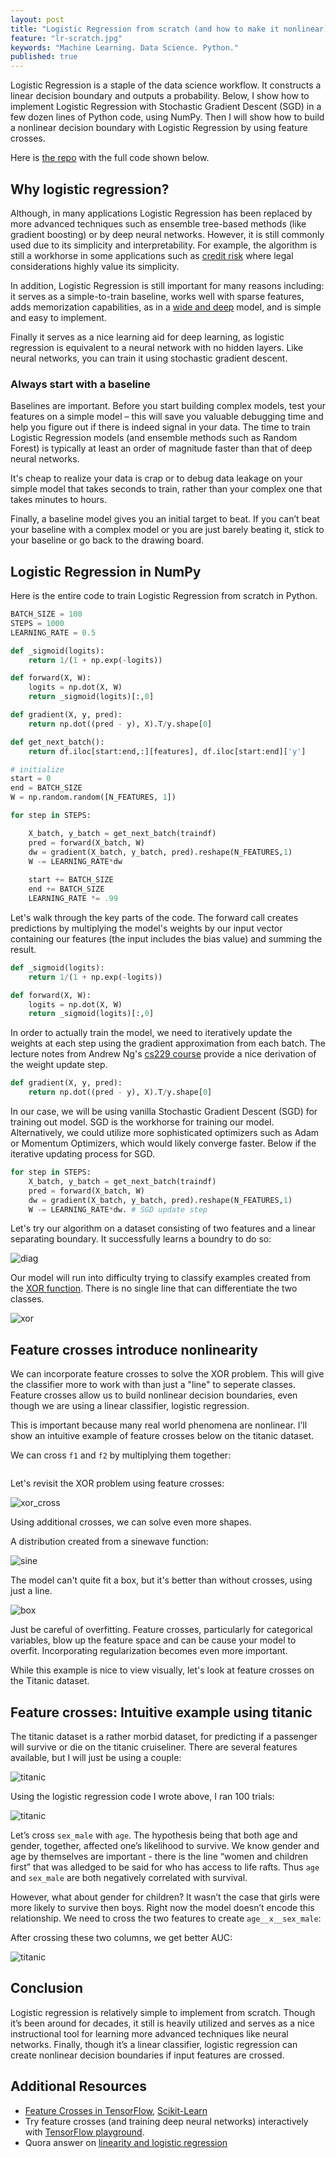 ```yaml
---
layout: post
title: "Logistic Regression from scratch (and how to make it nonlinear)"
feature: "lr-scratch.jpg"
keywords: "Machine Learning. Data Science. Python."
published: true
---
```


Logistic Regression is a staple of the data science workflow. It constructs a linear decision boundary and outputs a probability. Below, I show how to implement Logistic Regression with Stochastic Gradient Descent (SGD) in a few dozen lines of Python code, using NumPy. Then I will show how to build a nonlinear decision boundary with Logistic Regression by using feature crosses.

Here is [the repo](https://github.com/crawles/logistic-regression-from-scratch/blob/master/results/titanic_auc.png) with the full code shown below.


## Why logistic regression?
Although, in many applications Logistic Regression has been replaced by more advanced techniques such as ensemble tree-based methods (like gradient boosting) or by deep neural networks. However, it is still commonly used due to its simplicity and interpretability. For example, the algorithm is still a workhorse in some applications such as [credit risk](https://www.sciencedirect.com/science/article/pii/S1877050910002796) where legal considerations highly value its simplicity. 

In addition, Logistic Regression is still important for many reasons including: it serves as a simple-to-train baseline, works well with sparse features, adds memorization capabilities, as in a [wide and deep](https://ai.googleblog.com/2016/06/wide-deep-learning-better-together-with.html) model, and is simple and easy to implement.

Finally it serves as a nice learning aid for deep learning, as logistic regression is equivalent to a neural network with no hidden layers. Like neural networks, you can train it using stochastic gradient descent.

### Always start with a baseline

Baselines are important. Before you start building complex models, test your features on a simple model – this will save you valuable debugging time and help you figure out if there is indeed signal in your data.  The time to train Logistic Regression models (and ensemble methods such as Random Forest) is typically at least an order of magnitude faster than that of deep neural networks. 

It's cheap to realize your data is crap or to debug data leakage on your simple model that takes seconds to train, rather than your complex one that takes minutes to hours. 

Finally, a baseline model gives you an initial target to beat. If you can’t beat your baseline with a complex model or you are just barely beating it, stick to your baseline or go back to the drawing board.

## Logistic Regression in NumPy
Here is the entire code to train Logistic Regression from scratch in Python.

```python
BATCH_SIZE = 100
STEPS = 1000
LEARNING_RATE = 0.5

def _sigmoid(logits):
    return 1/(1 + np.exp(-logits))

def forward(X, W):
    logits = np.dot(X, W)
    return _sigmoid(logits)[:,0]

def gradient(X, y, pred):
    return np.dot((pred - y), X).T/y.shape[0]

def get_next_batch():
    return df.iloc[start:end,:][features], df.iloc[start:end]['y']

# initialize
start = 0
end = BATCH_SIZE
W = np.random.random([N_FEATURES, 1])

for step in STEPS:

    X_batch, y_batch = get_next_batch(traindf)
    pred = forward(X_batch, W)
    dw = gradient(X_batch, y_batch, pred).reshape(N_FEATURES,1) 
    W -= LEARNING_RATE*dw
    
    start += BATCH_SIZE
    end += BATCH_SIZE
    LEARNING_RATE *= .99
```

Let's walk through the key parts of the code. The forward call creates predictions by multiplying the model's weights by our input vector containing our features (the input includes the bias value) and summing the result.

```python
def _sigmoid(logits):
    return 1/(1 + np.exp(-logits))

def forward(X, W):
    logits = np.dot(X, W)
    return _sigmoid(logits)[:,0]
```

In order to actually train the model, we need to iteratively update the weights at each step using the gradient approximation from each batch. The lecture notes from Andrew Ng's [cs229 course](http://cs229.stanford.edu/notes/cs229-notes1.pdf) provide a nice derivation of the weight update step.

```python
def gradient(X, y, pred):
    return np.dot((pred - y), X).T/y.shape[0]
```

In our case, we will be using vanilla Stochastic Gradient Descent (SGD) for training out model. SGD is the workhorse for training our model. Alternatively, we could utilize more sophisticated optimizers such as Adam or Momentum Optimizers, which would likely converge faster.  Below if the iterative updating process for SGD.

```python
for step in STEPS:
    X_batch, y_batch = get_next_batch(traindf)
    pred = forward(X_batch, W)
    dw = gradient(X_batch, y_batch, pred).reshape(N_FEATURES,1) 
    W -= LEARNING_RATE*dw. # SGD update step
```

Let's try our algorithm on a dataset consisting of two features and a linear separating boundary. It successfully learns a boundry to do so:

![diag](https://github.com/crawles/logistic-regression-from-scratch/blob/master/results/diag.gif?raw=true)

Our model will run into difficulty trying to classify examples created from the [XOR function](https://en.wikipedia.org/wiki/Exclusive_or).  There is no single line that can differentiate the two classes.

![xor](https://github.com/crawles/logistic-regression-from-scratch/blob/master/results/xor.gif?raw=true)


## Feature crosses introduce nonlinearity

We can incorporate feature crosses to solve the XOR problem. This will give the classifier more to work with than just a "line" to seperate classes. Feature crosses allow us to build nonlinear decision boundaries, even though we are using a linear classifier, logistic regression.

This is important because many real world phenomena are nonlinear. I’ll show an intuitive example of feature crosses below on the titanic dataset. 

We can cross `f1` and `f2` by multiplying them together:

```df['f1f2'] = df['f1'] * df['f2']
```

Let's revisit the XOR problem using feature crosses:

![xor_cross](https://github.com/crawles/logistic-regression-from-scratch//blob/master/results/xor_cross.gif?raw=true)

Using additional crosses, we can solve even more shapes.

A distribution created from a sinewave function:

![sine](https://github.com/crawles/logistic-regression-from-scratch//blob/master/results/sine.gif?raw=true)

The model can't quite fit a box, but it's better than without crosses, using just a line.

![box](https://github.com/crawles/logistic-regression-from-scratch//blob/master/results/box.gif?raw=true)


Just be careful of overfitting. Feature crosses, particularly for categorical variables, blow up the feature space and can be cause your model to overfit. Incorporating regularization becomes even more important.

While this example is nice to view visually, let's look at feature crosses on the Titanic dataset.

## Feature crosses: Intuitive example using titanic
The titanic dataset is a rather morbid dataset, for predicting if a passenger will survive or die on the titanic cruiseliner. There are several features available, but I will just be using a couple:

![titanic](https://github.com/crawles/logistic-regression-from-scratch/blob/master/results/titanic.png?raw=true)

Using the logistic regression code I wrote above, I ran 100 trials:

![titanic](https://github.com/crawles/logistic-regression-from-scratch/blob/master/results/titanic_auc.png?raw=true)

Let’s cross `sex_male` with `age`. The hypothesis being that both age and gender, together, affected one’s likelihood to survive. We know gender and age by themselves are important - there is the line “women and children first” that was alledged to be said for who has access to life rafts. Thus `age` and `sex_male` are both negatively correlated with survival. 

However, what about gender for children? It wasn’t the case that girls were more likely to survive then boys.  Right now the model doesn’t encode this relationship. We need to cross the two features to create `age__x__sex_male`:

After crossing these two columns, we get better AUC:

![titanic](https://github.com/crawles/logistic-regression-from-scratch/blob/master/results/titanic_crossed_auc.png?raw=true)

## Conclusion

Logistic regression is relatively simple to implement from scratch. Though it’s been around for decades, it still is heavily utilized and serves as a nice instructional tool for learning more advanced techniques like neural networks. Finally, though it’s a linear classifier, logistic regression can create nonlinear decision boundaries if input features are crossed.


## Additional Resources
* [Feature Crosses in TensorFlow](https://www.tensorflow.org/api_docs/python/tf/feature_column/crossed_column), [Scikit-Learn](http://scikit-learn.org/stable/modules/generated/sklearn.preprocessing.PolynomialFeatures.html)
* Try feature crosses (and training deep neural networks) interactively with [TensorFlow playground](https://playground.tensorflow.org/#activation=tanh&batchSize=10&dataset=circle&regDataset=reg-plane&learningRate=0.03&regularizationRate=0&noise=0&networkShape=4,2&seed=0.23768&showTestData=false&discretize=false&percTrainData=50&x=true&y=true&xTimesY=false&xSquared=false&ySquared=false&cosX=false&sinX=false&cosY=false&sinY=false&collectStats=false&problem=classification&initZero=false&hideText=false).
* Quora answer on [linearity and logistic regression](https://www.quora.com/Why-is-logistic-regression-considered-a-linear-model)
